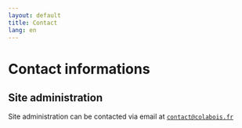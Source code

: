 ```yaml
---
layout: default
title: Contact
lang: en
---
```


# Contact informations

## Site administration

Site administration can be contacted via email at [`contact@colabois.fr`](mailto:contact@colabois.fr)
